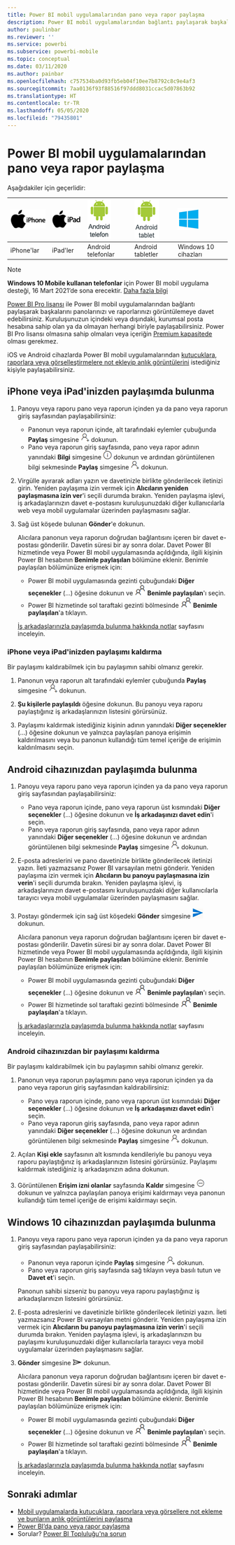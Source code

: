 ```yaml
---
title: Power BI mobil uygulamalarından pano veya rapor paylaşma
description: Power BI mobil uygulamalarından bağlantı paylaşarak başkalarını panolarınızı ve raporlarınızı görüntülemeye davet edin. Nasıl yapıldığını öğrenin.
author: paulinbar
ms.reviewer: ''
ms.service: powerbi
ms.subservice: powerbi-mobile
ms.topic: conceptual
ms.date: 03/11/2020
ms.author: painbar
ms.openlocfilehash: c757534ba0d93fb5eb04f10ee7b8792c8c9e4af3
ms.sourcegitcommit: 7aa0136f93f88516f97ddd8031ccac5d07863b92
ms.translationtype: HT
ms.contentlocale: tr-TR
ms.lasthandoff: 05/05/2020
ms.locfileid: "79435801"
---
```

# <a name="share-a-dashboard-or-report-from-the-power-bi-mobile-apps"></a>Power BI mobil uygulamalarından pano veya rapor paylaşma
Aşağıdakiler için geçerlidir:

| ![iPhone](./media/mobile-share-dashboard-from-the-mobile-apps/iphone-logo-50-px.png) | ![iPad](./media/mobile-share-dashboard-from-the-mobile-apps/ipad-logo-50-px.png) | ![Android telefon](./media/mobile-share-dashboard-from-the-mobile-apps/android-phone-logo-50-px.png) | ![Android tablet](./media/mobile-share-dashboard-from-the-mobile-apps/android-tablet-logo-50-px.png) | ![Windows 10](./media/mobile-share-dashboard-from-the-mobile-apps/win-10-logo-50-px.png) |
|:--- |:--- |:--- |:--- |:--- |
| iPhone'lar |iPad'ler |Android telefonlar |Android tabletler |Windows 10 cihazları |

>[!NOTE]
>**Windows 10 Mobile kullanan telefonlar** için Power BI mobil uygulama desteği, 16 Mart 2021’de sona erecektir. [Daha fazla bilgi ](https://go.microsoft.com/fwlink/?linkid=2121400)

[Power BI Pro lisansı](../../service-features-license-type.md) ile Power BI mobil uygulamalarından bağlantı paylaşarak başkalarını panolarınızı ve raporlarınızı görüntülemeye davet edebilirsiniz. Kuruluşunuzun içindeki veya dışındaki, kurumsal posta hesabına sahip olan ya da olmayan herhangi biriyle paylaşabilirsiniz. Power BI Pro lisansı olmasına sahip olmaları veya içeriğin [Premium kapasitede](../../service-premium-what-is.md) olması gerekmez.

iOS ve Android cihazlarda Power BI mobil uygulamalarından [kutucuklara, raporlara veya görselleştirmelere not ekleyip anlık görüntülerini](mobile-annotate-and-share-a-tile-from-the-mobile-apps.md) istediğiniz kişiyle paylaşabilirsiniz. 

## <a name="share-from-your-iphone-or-ipad"></a>iPhone veya iPad'inizden paylaşımda bulunma

1. Panoyu veya raporu pano veya raporun içinden ya da pano veya raporun giriş sayfasından paylaşabilirsiniz:
    *  Panonun veya raporun içinde, alt tarafındaki eylemler çubuğunda **Paylaş** simgesine ![davet et simgesi](././media/mobile-share-dashboard-from-the-mobile-apps/power-bi-android-invite-icon-ss.png) dokunun.
    *  Pano veya raporun giriş sayfasında, pano veya rapor adının yanındaki **Bilgi** simgesine ![Daha fazla bilgi](./media/mobile-share-dashboard-from-the-mobile-apps/power-bi-more-info-icon.png) dokunun ve ardından görüntülenen bilgi sekmesinde **Paylaş** simgesine ![Davet et simgesi](./media/mobile-share-dashboard-from-the-mobile-apps/power-bi-android-invite-icon-ss.png) dokunun.
2. Virgülle ayırarak adları yazın ve davetinizle birlikte gönderilecek iletinizi girin. Yeniden paylaşıma izin vermek için **Alıcıların yeniden paylaşmasına izin ver**'i seçili durumda bırakın. Yeniden paylaşma işlevi, iş arkadaşlarınızın davet e-postasını kuruluşunuzdaki diğer kullanıcılarla web veya mobil uygulamalar üzerinden paylaşmasını sağlar.
3. Sağ üst köşede bulunan **Gönder**'e dokunun.
   
   Alıcılara panonun veya raporun doğrudan bağlantısını içeren bir davet e-postası gönderilir. Davetin süresi bir ay sonra dolar. Davet Power BI hizmetinde veya Power BI mobil uygulamasında açıldığında, ilgili kişinin Power BI hesabının **Benimle paylaşılan** bölümüne eklenir. Benimle paylaşılan bölümünüze erişmek için:
   
   * Power BI mobil uygulamasında gezinti çubuğundaki **Diğer seçenekler** (...) öğesine dokunun ve ![Benimle paylaşılan](./././media/mobile-share-dashboard-from-the-mobile-apps/power-bi-shared-with-me-icon.png) **Benimle paylaşılan**'ı seçin.
   * Power BI hizmetinde sol taraftaki gezinti bölmesinde ![Benimle paylaşılan](./././media/mobile-share-dashboard-from-the-mobile-apps/power-bi-shared-with-me-icon.png) **Benimle paylaşılan**'a tıklayın.
   
   [İş arkadaşlarınızla paylaşımda bulunma hakkında notlar](../../service-share-dashboards.md) sayfasını inceleyin.

### <a name="unshare-from-your-iphone-or-ipad"></a>iPhone veya iPad'inizden paylaşımı kaldırma
Bir paylaşımı kaldırabilmek için bu paylaşımın sahibi olmanız gerekir.

1. Panonun veya raporun alt tarafındaki eylemler çubuğunda **Paylaş** simgesine ![Paylaş simgesi](././media/mobile-share-dashboard-from-the-mobile-apps/power-bi-android-invite-icon-ss.png) dokunun.
2. **Şu kişilerle paylaşıldı** öğesine dokunun. Bu panoyu veya raporu paylaştığınız iş arkadaşlarınızın listesini görürsünüz.

3. Paylaşımı kaldırmak istediğiniz kişinin adının yanındaki **Diğer seçenekler** (...) öğesine dokunun ve yalnızca paylaşılan panoya erişimin kaldırılmasını veya bu panonun kullandığı tüm temel içeriğe de erişimin kaldırılmasını seçin.



## <a name="share-from-your-android-device"></a>Android cihazınızdan paylaşımda bulunma
1. Panoyu veya raporu pano veya raporun içinden ya da pano veya raporun giriş sayfasından paylaşabilirsiniz:
    *  Pano veya raporun içinde, pano veya raporun üst kısmındaki **Diğer seçenekler** (...) öğesine dokunun ve **İş arkadaşınızı davet edin**'i seçin.
    *  Pano veya raporun giriş sayfasında, pano veya rapor adının yanındaki **Diğer seçenekler** (...) öğesine dokunun ve ardından görüntülenen bilgi sekmesinde **Paylaş** simgesine ![Davet et simgesi](./media/mobile-share-dashboard-from-the-mobile-apps/power-bi-android-invite-icon-ss.png) dokunun.
 
2. E-posta adreslerini ve pano davetinizle birlikte gönderilecek iletinizi yazın. İleti yazmazsanız Power BI varsayılan metni gönderir. Yeniden paylaşıma izin vermek için **Alıcıların bu panoyu paylaşmasına izin verin**'i seçili durumda bırakın. Yeniden paylaşma işlevi, iş arkadaşlarınızın davet e-postasını kuruluşunuzdaki diğer kullanıcılarla tarayıcı veya mobil uygulamalar üzerinden paylaşmasını sağlar.
   
3. Postayı göndermek için sağ üst köşedeki **Gönder** simgesine ![Gönder simgesi](./media/mobile-share-dashboard-from-the-mobile-apps/power-bi-android-send-icon.png) dokunun.
   
    Alıcılara panonun veya raporun doğrudan bağlantısını içeren bir davet e-postası gönderilir. Davetin süresi bir ay sonra dolar. Davet Power BI hizmetinde veya Power BI mobil uygulamasında açıldığında, ilgili kişinin Power BI hesabının **Benimle paylaşılan** bölümüne eklenir. Benimle paylaşılan bölümünüze erişmek için:
   * Power BI mobil uygulamasında gezinti çubuğundaki **Diğer seçenekler** (...) öğesine dokunun ve ![Benimle paylaşılan](./././media/mobile-share-dashboard-from-the-mobile-apps/power-bi-shared-with-me-icon.png) **Benimle paylaşılan**'ı seçin.
   * Power BI hizmetinde sol taraftaki gezinti bölmesinde ![Benimle paylaşılan](./././media/mobile-share-dashboard-from-the-mobile-apps/power-bi-shared-with-me-icon.png) **Benimle paylaşılan**'a tıklayın.
   
   [İş arkadaşlarınızla paylaşımda bulunma hakkında notlar](../../service-share-dashboards.md) sayfasını inceleyin.


### <a name="unshare-from-your-android-device"></a>Android cihazınızdan bir paylaşımı kaldırma
Bir paylaşımı kaldırabilmek için bu paylaşımın sahibi olmanız gerekir.

1. Panonun veya raporun paylaşımını pano veya raporun içinden ya da pano veya raporun giriş sayfasından kaldırabilirsiniz:
    *  Pano veya raporun içinde, pano veya raporun üst kısmındaki **Diğer seçenekler** (...) öğesine dokunun ve **İş arkadaşınızı davet edin**'i seçin.
    *  Pano veya raporun giriş sayfasında, pano veya rapor adının yanındaki **Diğer seçenekler** (...) öğesine dokunun ve ardından görüntülenen bilgi sekmesinde **Paylaş** simgesine ![Davet et simgesi](./media/mobile-share-dashboard-from-the-mobile-apps/power-bi-android-invite-icon-ss.png) dokunun.

2. Açılan **Kişi ekle** sayfasının alt kısmında kendileriyle bu panoyu veya raporu paylaştığınız iş arkadaşlarınızın listesini görürsünüz. Paylaşımı kaldırmak istediğiniz iş arkadaşınızın adına dokunun.
3. Görüntülenen **Erişim izni olanlar** sayfasında **Kaldır** simgesine ![Kaldır simgesi](./media/mobile-share-dashboard-from-the-mobile-apps/power-bi-android-remove-icon.png) dokunun ve yalnızca paylaşılan panoya erişimi kaldırmayı veya panonun kullandığı tüm temel içeriğe de erişimi kaldırmayı seçin.

## <a name="share-from-your-windows-10-device"></a>Windows 10 cihazınızdan paylaşımda bulunma

1. Panoyu veya raporu pano veya raporun içinden ya da pano veya raporun giriş sayfasından paylaşabilirsiniz:
    * Panonun veya raporun içinde **Paylaş** simgesine ![Davet et simgesi](./media/mobile-share-dashboard-from-the-mobile-apps/power-bi-android-invite-icon-ss.png) dokunun.
    * Pano veya raporun giriş sayfasında sağ tıklayın veya basılı tutun ve **Davet et**'i seçin.
   
   Panonun sahibi sizseniz bu panoyu veya raporu paylaştığınız iş arkadaşlarınızın listesini görürsünüz.

2. E-posta adreslerini ve davetinizle birlikte gönderilecek iletinizi yazın. İleti yazmazsanız Power BI varsayılan metni gönderir. Yeniden paylaşıma izin vermek için **Alıcıların bu panoyu paylaşmasına izin verin**'i seçili durumda bırakın. Yeniden paylaşma işlevi, iş arkadaşlarınızın bu paylaşımı kuruluşunuzdaki diğer kullanıcılarla tarayıcı veya mobil uygulamalar üzerinden paylaşmasını sağlar.
   
3. **Gönder** simgesine ![Gönder simgesi](./media/mobile-share-dashboard-from-the-mobile-apps/pbi_win10ph_sendicon.png) dokunun.
   
    Alıcılara panonun veya raporun doğrudan bağlantısını içeren bir davet e-postası gönderilir. Davetin süresi bir ay sonra dolar. Davet Power BI hizmetinde veya Power BI mobil uygulamasında açıldığında, ilgili kişinin Power BI hesabının **Benimle paylaşılan** bölümüne eklenir. Benimle paylaşılan bölümünüze erişmek için:
   
   * Power BI mobil uygulamasında gezinti çubuğundaki **Diğer seçenekler** (...) öğesine dokunun ve ![Benimle paylaşılan](./././media/mobile-share-dashboard-from-the-mobile-apps/power-bi-shared-with-me-icon.png) **Benimle paylaşılan**'ı seçin.
   * Power BI hizmetinde sol taraftaki gezinti bölmesinde ![Benimle paylaşılan](./././media/mobile-share-dashboard-from-the-mobile-apps/power-bi-shared-with-me-icon.png) **Benimle paylaşılan**'a tıklayın.
   
   [İş arkadaşlarınızla paylaşımda bulunma hakkında notlar](../../service-share-dashboards.md) sayfasını inceleyin.

## <a name="next-steps"></a>Sonraki adımlar
* [Mobil uygulamalarda kutucuklara, raporlara veya görsellere not ekleme ve bunların anlık görüntülerini paylaşma](mobile-annotate-and-share-a-tile-from-the-mobile-apps.md)
* [Power BI’da pano veya rapor paylaşma](../../service-share-dashboards.md)
* Sorular? [Power BI Topluluğu'na sorun](https://community.powerbi.com/)

